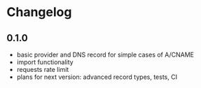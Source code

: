 # Changelog

## 0.1.0

- basic provider and DNS record for simple cases of A/CNAME
- import functionality
- requests rate limit
- plans for next version: advanced record types, tests, CI

